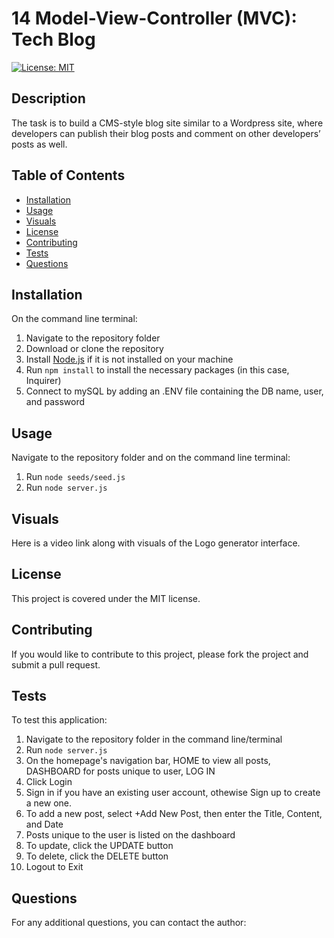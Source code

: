 # 14 Model-View-Controller (MVC): Tech Blog

  [![License: MIT](https://img.shields.io/badge/License-MIT-yellow.svg)](https://opensource.org/licenses/MIT)
  ## Description

The task is to build a CMS-style blog site similar to a Wordpress site, where developers can publish their blog posts and comment on other developers’ posts as well.

  ## Table of Contents
  - [Installation](#installation)
  - [Usage](#usage)
  - [Visuals](#visuals)
  - [License](#license)
  - [Contributing](#contributing)
  - [Tests](#tests)
  - [Questions](#questions)
  ## Installation
  On the command line terminal:
  1. Navigate to the repository folder 
  2. Download or clone the repository
  3. Install [Node.js](https://nodejs.org/) if it is not installed on your machine
  4. Run `npm install` to install the necessary packages (in this case, Inquirer)
  5. Connect to mySQL by adding an .ENV file containing the DB name, user, and password

  ## Usage
Navigate to the repository folder and on the command line terminal: 
  1. Run `node seeds/seed.js`
  2. Run `node server.js`

  ## Visuals
  Here is a video link along with visuals of the Logo generator interface.

  ## License
  This project is covered under the MIT license.

  ## Contributing
  If you would like to contribute to this project, please fork the project and submit a pull request.

  ## Tests
  To test this application:
  1. Navigate to the repository folder in the command line/terminal
  2. Run `node server.js`
  3. On the homepage's navigation bar, HOME to view all posts, DASHBOARD for posts unique to user, LOG IN
  4. Click Login
  5. Sign in if you have an existing user account, othewise Sign up to create a new one. 
  6. To add a new post, select +Add New Post, then enter the Title, Content, and Date
  7. Posts unique to the user is listed on the dashboard
  8. To update, click the UPDATE button 
  9. To delete, click the DELETE button
  10. Logout to Exit 

  ## Questions
  For any additional questions, you can contact the author: 
